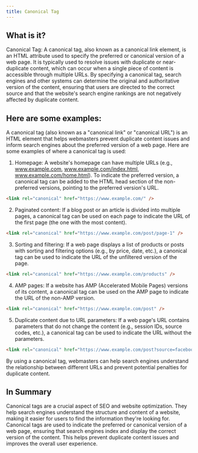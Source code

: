```yaml
---
title: Canonical Tag
---
```




## What is it?

Canonical Tag: A canonical tag, also known as a canonical link element, is an HTML attribute used to specify the preferred or canonical version of a web page. It is typically used to resolve issues with duplicate or near-duplicate content, which can occur when a single piece of content is accessible through multiple URLs. By specifying a canonical tag, search engines and other systems can determine the original and authoritative version of the content, ensuring that users are directed to the correct source and that the website's search engine rankings are not negatively affected by duplicate content.

## Here are some examples:

A canonical tag (also known as a "canonical link" or "canonical URL") is an HTML element that helps webmasters prevent duplicate content issues and inform search engines about the preferred version of a web page. Here are some examples of where a canonical tag is used:

1. Homepage: A website's homepage can have multiple URLs (e.g., www.example.com, www.example.com/index.html, www.example.com/home.html). To indicate the preferred version, a canonical tag can be added to the HTML head section of the non-preferred versions, pointing to the preferred version's URL.

```html
<link rel="canonical" href="https://www.example.com/" />
```

2. Paginated content: If a blog post or an article is divided into multiple pages, a canonical tag can be used on each page to indicate the URL of the first page (the one with the most content).

```html
<link rel="canonical" href="https://www.example.com/post/page-1" />
```

3. Sorting and filtering: If a web page displays a list of products or posts with sorting and filtering options (e.g., by price, date, etc.), a canonical tag can be used to indicate the URL of the unfiltered version of the page.

```html
<link rel="canonical" href="https://www.example.com/products" />
```

4. AMP pages: If a website has AMP (Accelerated Mobile Pages) versions of its content, a canonical tag can be used on the AMP page to indicate the URL of the non-AMP version.

```html
<link rel="canonical" href="https://www.example.com/post" />
```

5. Duplicate content due to URL parameters: If a web page's URL contains parameters that do not change the content (e.g., session IDs, source codes, etc.), a canonical tag can be used to indicate the URL without the parameters.

```html
<link rel="canonical" href="https://www.example.com/post?source=facebook" />
```

By using a canonical tag, webmasters can help search engines understand the relationship between different URLs and prevent potential penalties for duplicate content.

## In Summary

Canonical tags are a crucial aspect of SEO and website optimization. They help search engines understand the structure and content of a website, making it easier for users to find the information they're looking for. Canonical tags are used to indicate the preferred or canonical version of a web page, ensuring that search engines index and display the correct version of the content. This helps prevent duplicate content issues and improves the overall user experience.
